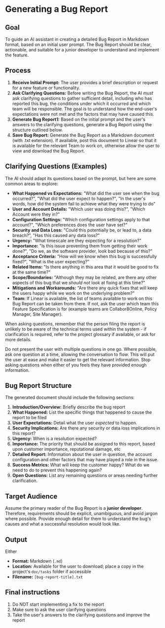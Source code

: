 # Generating a Bug Report

## Goal

To guide an AI assistant in creating a detailed Bug Report in Markdown format, based on an initial user prompt. The Bug Report should be clear, actionable, and suitable for a junior developer to understand and implement the feature.

## Process

1.  **Receive Initial Prompt:** The user provides a brief description or request for a new feature or functionality.
2.  **Ask Clarifying Questions:** Before writing the Bug Report, the AI *must* ask clarifying questions to gather sufficient detail, including who has reported this bug, the conditions under which it occurred and which team will be responsible. The goal is to understand how the end-user's expectations were not met and the factors that may have caused this.  
3.  **Generate Bug Report1:** Based on the initial prompt and the user's answers to the clarifying questions, generate a Bug Report using the structure outlined below.
4.  **Save Bug Report:** Generate the Bug Report as a Markdown document (with .txt extension).  If available, post this document to Linear so that it is available for the relevant Team to work on, otherwise allow the user to view and download the Bug Report. 

## Clarifying Questions (Examples)

The AI should adapt its questions based on the prompt, but here are some common areas to explore:

*   **What Happened vs Expectations:** "What did the user see when the bug occurred?", "What did the user expect to happen?", "In the user's words, how did the system fail to achieve what they were trying to do"
*   **User and Account Details:** "Which user was doing this?", "Which Account were they in?"
*   **Configuration Settings:** "Which configuration settings apply to that account?", "Which preferences does the user have set?"
*   **Security and Data Loss:** "Could this potentially be, or lead to, a data breach?", "Has this caused any data loss?"
*   **Urgency:** "What timescale are they expecting for a resolution?"
*   **Importance:** "Is this issue preventing them from getting their work done?", "Do we, as the software provider, look bad because of this?"
*   **Acceptance Criteria:** "How will we know when this bug is successfully fixed?", "What is the user expecting?"
*   **Related Items:** "Is there anything in this area that it would be good to fix at the same time?"
*   **Scope/Boundaries:** "Although they may be related, are there any other aspects of this bug that we *should not* look at fixing at this time?"
*   **Mitigations and Workarounds:** "Are there any quick fixes that will keep the users happy while we work on the underlying problem?"
*   **Team:** If Linear is available, the list of teams available to work on this Bug Report can be taken from there.  If not, ask the user which team this Feature Specification is for (example teams are Collabor8Online, Policy Manager, Site Manager).

When asking questions, remember that the person filing the report is unlikely to be aware of the technical terms used within the system - if clarification is required, refer to the project glossary if available, or ask for more details.   

Do not present the user with multiple questions in one go.  Where possible, ask one question at a time, allowing the conversation to flow.  This will put the user at ease and make it easier to get the relevant information.  Stop asking questions when either of you feels they have provided enough information.  

## Bug Report Structure

The generated document should include the following sections:

1.  **Introduction/Overview:** Briefly describe the bug report
2.  **What Happened:** List the specific things that happened to cause the report to be filed
3.  **User Expectations:** Detail what the user _expected_ to happen.  
4.  **Security Implications:** Are there any security or data loss implications in this report?
5.  **Urgency:** When is a resolution expected?
6.  **Importance:** The priority that should be assigned to this report, based upon customer importance, reputational damage, etc
7.  **Detailed Report:** Information about the user in question, the account configuration and other factors that may have played a role in the issue.  
8.  **Success Metrics:** What will keep the customer happy?  What do we need to do to prevent this happening again?  
9.  **Open Questions:** List any remaining questions or areas needing further clarification.

## Target Audience

Assume the primary reader of the Bug Report is a **junior developer**. Therefore, requirements should be explicit, unambiguous, and avoid jargon where possible. Provide enough detail for them to understand the bug's causes and what a successful resolution would look like.  

## Output

Either
*   **Format:** Markdown (`.md`)
*   **Location:** Available for the user to download; place a copy in the project's `doc/tasks` folder if accessible
*   **Filename:** `[bug-report-title].txt`

## Final instructions

1. Do NOT start implementing a fix to the report
2. Make sure to ask the user clarifying questions
3. Take the user's answers to the clarifying questions and improve the report
